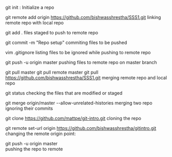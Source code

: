 git init : 
	Initialize a repo 

git remote add origin https://github.com/bishwasshrestha/SSS1.git
	linking remote repo with local repo

git add .
	files staged to push to remote repo

git commit -m "Repo setup"
	commiting files to be pushed

vim .gitignore
	listing files to be ignored while pushing to remote repo
  
git push -u origin master
	pushing files to remote repo on master branch

git pull master
git pull remote master
git pull https://github.com/bishwasshrestha/SSS1.git
	merging remote repo and local repo

git status
	checking the files that are modified or staged

git merge origin/master --allow-unrelated-histories
	merging two repo ignoring their commits

git clone https://github.com/mattpe/git-intro.git
	cloning the repo
	
git remote set-url origin https://github.com/bishwasshrestha/gitintro.git
	changing the remote origin point:

git push -u origin master		
	pushing the repo to remote

